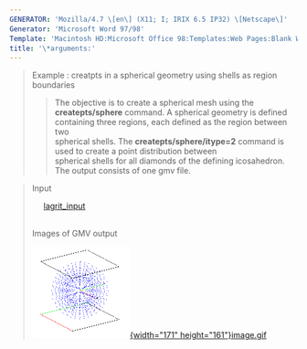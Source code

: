 ```yaml
---
GENERATOR: 'Mozilla/4.7 \[en\] (X11; I; IRIX 6.5 IP32) \[Netscape\]'
Generator: 'Microsoft Word 97/98'
Template: 'Macintosh HD:Microsoft Office 98:Templates:Web Pages:Blank Web Page'
title: '\*arguments:'
---
```


> Example : creatpts in a spherical geometry using shells as region
> boundaries
>
> > The objective is to create a spherical mesh using the
> > **createpts/sphere** command.
> > A spherical geometry is defined containing three regions, each
> > defined as the region between two\
> > spherical shells. The **createpts/sphere/itype=2** command is used
> > to create a point distribution between\
> > spherical shells for all diamonds of the defining icosahedron. The
> > output consists of one gmv file.

> Input
>
>      [lagrit\_input](../input_output/lagrit_input6)\
>  
>
> Images of GMV output
>
> [![](image/image6tn.gif){width="171"
> height="161"}](image/image6.gif)[image.gif](image/image6.gif)

